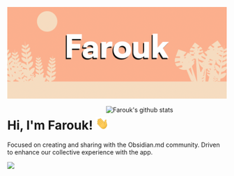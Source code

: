 <!-- title -->
![farouk](https://github.com/faroukx/faroukx/blob/main/img/farouk.png?raw=true)


<!-- Your github readme stats // You can use this api: https://github.com/anuraghazra/github-readme-stats -->

<p>
  <a href="https://github.com/faroukx/handle-path-oz">
    <img width="55%" align="right" alt="Farouk's github stats" src="https://github-readme-stats.vercel.app/api?username=faroukx&show_icons=true&theme=gruvbox" />
  </a>

<!-- Talking about you -->
# Hi, I'm Farouk! <img src="https://github.com/faroukx/faroukx/blob/main/img/wave.gif?raw=true" width="30px">
  
Focused on creating and sharing with the Obsidian.md community. Driven to enhance our collective experience with the app.


<!-- visitors -->
<p align="left">
 <img src="https://visitor-badge.glitch.me/badge?page_id=faroukx.github&left_color=green&right_color=blue">
</p>






